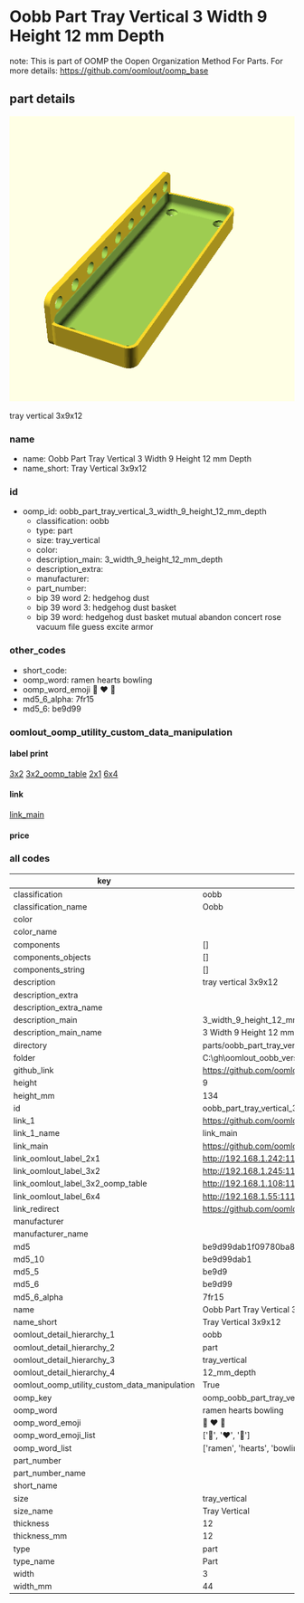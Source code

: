 # Oobb Part Tray Vertical 3 Width 9 Height 12 mm Depth  

note: This is part of OOMP the Oopen Organization Method For Parts. For more details: https://github.com/oomlout/oomp_base

##  part details
  

[![](3dpr.png)](3dpr.png)

tray vertical 3x9x12



### name
* name: Oobb Part Tray Vertical 3 Width 9 Height 12 mm Depth
* name_short: Tray Vertical 3x9x12 
### id
* oomp_id: oobb_part_tray_vertical_3_width_9_height_12_mm_depth
  * classification: oobb
  * type: part
  * size: tray_vertical
  * color: 
  * description_main: 3_width_9_height_12_mm_depth
  * description_extra: 
  * manufacturer: 
  * part_number: 
  * bip 39 word 2: hedgehog dust
  * bip 39 word 3: hedgehog dust basket
  * bip 39 word: hedgehog dust basket mutual abandon concert rose vacuum file guess excite armor

### other_codes
* short_code: 
* oomp_word: ramen hearts bowling
* oomp_word_emoji :ramen: :hearts: :bowling:
* md5_6_alpha: 7fr15
* md5_6: be9d99






### oomlout_oomp_utility_custom_data_manipulation
#### label print
[3x2](http://192.168.1.245:1112/?label=oomp%207fr15)
[3x2_oomp_table](http://192.168.1.108:1112/?label=oomp%207fr15)
[2x1](http://192.168.1.242:1112/?label=oomp%207fr15)
[6x4](http://192.168.1.55:1112/?label=oomp%207fr15)    

#### link

[link_main](https://github.com/oomlout/oomlout_oobb_version_4_generated_parts/tree/main/navigation_oomp/oobb/part/tray_vertical/3_width_9_height_12_mm_depth/part)                              

#### price







### all codes 
| key | value |  
| --- | --- |  
| classification | oobb |  
| classification_name | Oobb |  
| color |  |  
| color_name |  |  
| components | [] |  
| components_objects | [] |  
| components_string | [] |  
| description | tray vertical 3x9x12 |  
| description_extra |  |  
| description_extra_name |  |  
| description_main | 3_width_9_height_12_mm_depth |  
| description_main_name | 3 Width 9 Height 12 mm Depth |  
| directory | parts/oobb_part_tray_vertical_3_width_9_height_12_mm_depth |  
| folder | C:\gh\oomlout_oobb_version_4_generated_parts\parts\oobb_part_tray_vertical_3_width_9_height_12_mm_depth |  
| github_link | https://github.com/oomlout/oomlout_oomp_part_src/tree/main/parts/oobb_part_tray_vertical_3_width_9_height_12_mm_depth |  
| height | 9 |  
| height_mm | 134 |  
| id | oobb_part_tray_vertical_3_width_9_height_12_mm_depth |  
| link_1 | https://github.com/oomlout/oomlout_oobb_version_4_generated_parts/tree/main/navigation_oomp/oobb/part/tray_vertical/3_width_9_height_12_mm_depth/part |  
| link_1_name | link_main |  
| link_main | https://github.com/oomlout/oomlout_oobb_version_4_generated_parts/tree/main/navigation_oomp/oobb/part/tray_vertical/3_width_9_height_12_mm_depth/part |  
| link_oomlout_label_2x1 | http://192.168.1.242:1112/?label=oomp%207fr15 |  
| link_oomlout_label_3x2 | http://192.168.1.245:1112/?label=oomp%207fr15 |  
| link_oomlout_label_3x2_oomp_table | http://192.168.1.108:1112/?label=oomp%207fr15 |  
| link_oomlout_label_6x4 | http://192.168.1.55:1112/?label=oomp%207fr15 |  
| link_redirect | https://github.com/oomlout/oomlout_oobb_version_4_generated_parts/tree/main/parts/oobb_tray_vertical_03_09_12 |  
| manufacturer |  |  
| manufacturer_name |  |  
| md5 | be9d99dab1f09780ba80092226511354 |  
| md5_10 | be9d99dab1 |  
| md5_5 | be9d9 |  
| md5_6 | be9d99 |  
| md5_6_alpha | 7fr15 |  
| name | Oobb Part Tray Vertical 3 Width 9 Height 12 mm Depth |  
| name_short | Tray Vertical 3x9x12  |  
| oomlout_detail_hierarchy_1 | oobb |  
| oomlout_detail_hierarchy_2 | part |  
| oomlout_detail_hierarchy_3 | tray_vertical |  
| oomlout_detail_hierarchy_4 | 12_mm_depth |  
| oomlout_oomp_utility_custom_data_manipulation | True |  
| oomp_key | oomp_oobb_part_tray_vertical_3_width_9_height_12_mm_depth |  
| oomp_word | ramen hearts bowling |  
| oomp_word_emoji | :ramen: :hearts: :bowling: |  
| oomp_word_emoji_list | [':ramen:', ':hearts:', ':bowling:'] |  
| oomp_word_list | ['ramen', 'hearts', 'bowling'] |  
| part_number |  |  
| part_number_name |  |  
| short_name |  |  
| size | tray_vertical |  
| size_name | Tray Vertical |  
| thickness | 12 |  
| thickness_mm | 12 |  
| type | part |  
| type_name | Part |  
| width | 3 |  
| width_mm | 44 |  
